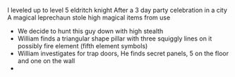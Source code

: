 
I leveled up to level 5 eldritch knight
After a 3 day party celebration in a city
A magical leprechaun stole high magical items from use
- We decide to hunt this guy down with high stealth
- William finds a triangular shape pillar with three squiggly lines on it possibly fire element (fifth element symbols)
- William investigates for trap doors, He finds secret panels, 5 on the floor and one on the wall
- 